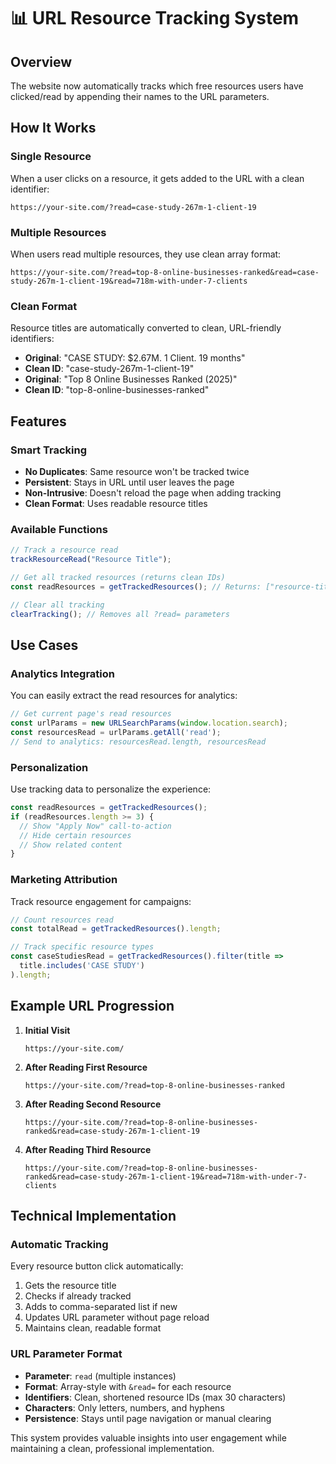 # 📊 URL Resource Tracking System

## Overview
The website now automatically tracks which free resources users have clicked/read by appending their names to the URL parameters.

## How It Works

### Single Resource
When a user clicks on a resource, it gets added to the URL with a clean identifier:
```
https://your-site.com/?read=case-study-267m-1-client-19
```

### Multiple Resources
When users read multiple resources, they use clean array format:
```
https://your-site.com/?read=top-8-online-businesses-ranked&read=case-study-267m-1-client-19&read=718m-with-under-7-clients
```

### Clean Format
Resource titles are automatically converted to clean, URL-friendly identifiers:
- **Original**: "CASE STUDY: $2.67M. 1 Client. 19 months"
- **Clean ID**: "case-study-267m-1-client-19"
- **Original**: "Top 8 Online Businesses Ranked (2025)"
- **Clean ID**: "top-8-online-businesses-ranked"

## Features

### Smart Tracking
- **No Duplicates**: Same resource won't be tracked twice
- **Persistent**: Stays in URL until user leaves the page
- **Non-Intrusive**: Doesn't reload the page when adding tracking
- **Clean Format**: Uses readable resource titles

### Available Functions
```javascript
// Track a resource read
trackResourceRead("Resource Title");

// Get all tracked resources (returns clean IDs)
const readResources = getTrackedResources(); // Returns: ["resource-title-clean-id", "another-resource"]

// Clear all tracking
clearTracking(); // Removes all ?read= parameters
```

## Use Cases

### Analytics Integration
You can easily extract the read resources for analytics:
```javascript
// Get current page's read resources
const urlParams = new URLSearchParams(window.location.search);
const resourcesRead = urlParams.getAll('read');
// Send to analytics: resourcesRead.length, resourcesRead
```

### Personalization
Use tracking data to personalize the experience:
```javascript
const readResources = getTrackedResources();
if (readResources.length >= 3) {
  // Show "Apply Now" call-to-action
  // Hide certain resources
  // Show related content
}
```

### Marketing Attribution
Track resource engagement for campaigns:
```javascript
// Count resources read
const totalRead = getTrackedResources().length;

// Track specific resource types
const caseStudiesRead = getTrackedResources().filter(title => 
  title.includes('CASE STUDY')
).length;
```

## Example URL Progression

1. **Initial Visit**
   ```
   https://your-site.com/
   ```

2. **After Reading First Resource**
   ```
   https://your-site.com/?read=top-8-online-businesses-ranked
   ```

3. **After Reading Second Resource**
   ```
   https://your-site.com/?read=top-8-online-businesses-ranked&read=case-study-267m-1-client-19
   ```

4. **After Reading Third Resource**
   ```
   https://your-site.com/?read=top-8-online-businesses-ranked&read=case-study-267m-1-client-19&read=718m-with-under-7-clients
   ```

## Technical Implementation

### Automatic Tracking
Every resource button click automatically:
1. Gets the resource title
2. Checks if already tracked
3. Adds to comma-separated list if new
4. Updates URL parameter without page reload
5. Maintains clean, readable format

### URL Parameter Format
- **Parameter**: `read` (multiple instances)
- **Format**: Array-style with `&read=` for each resource
- **Identifiers**: Clean, shortened resource IDs (max 30 characters)
- **Characters**: Only letters, numbers, and hyphens
- **Persistence**: Stays until page navigation or manual clearing

This system provides valuable insights into user engagement while maintaining a clean, professional implementation.